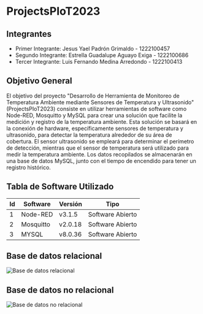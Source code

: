 # ProjectsPIoT2023

## Integrantes
- Primer Integrante: Jesus Yael Padrón Grimaldo - 1222100457
- Segundo Integrante: Estrella Guadalupe Aguayo Exiga - 1222100686
- Tercer Integrante: Luis Fernando Medina Arredondo - 1222100413

## Objetivo General
El objetivo del proyecto "Desarrollo de Herramienta de Monitoreo de Temperatura Ambiente mediante Sensores de Temperatura y Ultrasonido" (ProjectsPIoT2023) consiste en utilizar herramientas de software como Node-RED, Mosquitto y MySQL para crear una solución que facilite la medición y registro de la temperatura ambiente. Esta solución se basará en la conexión de hardware, específicamente sensores de temperatura y ultrasonido, para detectar la temperatura alrededor de su área de cobertura. El sensor ultrasonido se empleará para determinar el perímetro de detección, mientras que el sensor de temperatura será utilizado para medir la temperatura ambiente. Los datos recopilados se almacenarán en una base de datos MySQL, junto con el tiempo de encendido para tener un registro histórico.

## Tabla de Software Utilizado
| Id  | Software | Versión | Tipo       |
| --- | -------- | ------- | ---------- |
| 1   | Node-RED | v3.1.5  | Software Abierto |
| 2   | Mosquitto| v2.0.18 | Software Abierto |
| 3   | MYSQL    | v8.0.36 | Software Abierto |

## Base de datos relacional
![Base de datos relacional](url_de_la_imagen_del_prototipo_dibujado_a_lapiz)

## Base de datos no relacional
![Base de datos no relacional](url_de_la_imagen_del_circuito_propuesto_en_Fritzing)
